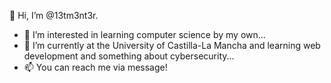 👋 Hi, I’m @13tm3nt3r.
- 👀 I’m interested in learning computer science by my own...
- 🌱 I’m currently at the University of Castilla-La Mancha and learning web development and something about cybersecurity...
- 📫 You can reach me via message!

<!---
13tm3nt3r/13tm3nt3r is a ✨ special ✨ repository because its `README.md` (this file) appears on your GitHub profile.
You can click the Preview link to take a look at your changes.
--->
